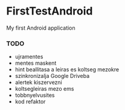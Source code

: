 # FirstTestAndroid
My first Android application

### TODO
- ujramentes
- mentes maskent
- hint beallitasa a leiras es koltseg mezokre
- szinkronizalja Google Driveba
- alertek kiszervezni
- koltsegleiras mezo ems
- tobbnyelvusites
- kod refaktor
